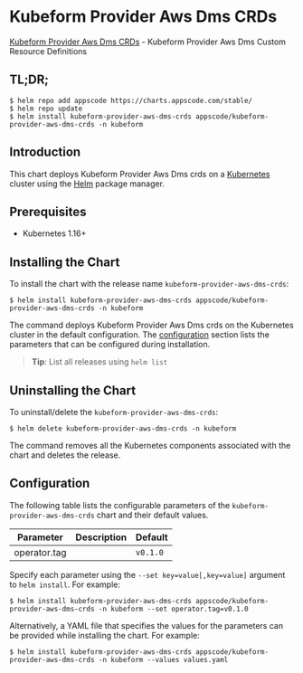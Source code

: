 # Kubeform Provider Aws Dms CRDs

[Kubeform Provider Aws Dms CRDs](https://github.com/kubeform) - Kubeform Provider Aws Dms Custom Resource Definitions

## TL;DR;

```console
$ helm repo add appscode https://charts.appscode.com/stable/
$ helm repo update
$ helm install kubeform-provider-aws-dms-crds appscode/kubeform-provider-aws-dms-crds -n kubeform
```

## Introduction

This chart deploys Kubeform Provider Aws Dms crds on a [Kubernetes](http://kubernetes.io) cluster using the [Helm](https://helm.sh) package manager.

## Prerequisites

- Kubernetes 1.16+

## Installing the Chart

To install the chart with the release name `kubeform-provider-aws-dms-crds`:

```console
$ helm install kubeform-provider-aws-dms-crds appscode/kubeform-provider-aws-dms-crds -n kubeform
```

The command deploys Kubeform Provider Aws Dms crds on the Kubernetes cluster in the default configuration. The [configuration](#configuration) section lists the parameters that can be configured during installation.

> **Tip**: List all releases using `helm list`

## Uninstalling the Chart

To uninstall/delete the `kubeform-provider-aws-dms-crds`:

```console
$ helm delete kubeform-provider-aws-dms-crds -n kubeform
```

The command removes all the Kubernetes components associated with the chart and deletes the release.

## Configuration

The following table lists the configurable parameters of the `kubeform-provider-aws-dms-crds` chart and their default values.

|  Parameter   | Description | Default  |
|--------------|-------------|----------|
| operator.tag |             | `v0.1.0` |


Specify each parameter using the `--set key=value[,key=value]` argument to `helm install`. For example:

```console
$ helm install kubeform-provider-aws-dms-crds appscode/kubeform-provider-aws-dms-crds -n kubeform --set operator.tag=v0.1.0
```

Alternatively, a YAML file that specifies the values for the parameters can be provided while
installing the chart. For example:

```console
$ helm install kubeform-provider-aws-dms-crds appscode/kubeform-provider-aws-dms-crds -n kubeform --values values.yaml
```
